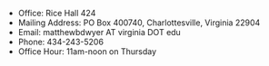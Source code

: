 * Office: Rice Hall 424
* Mailing Address: PO Box 400740, Charlottesville, Virginia 22904 
* Email: matthewbdwyer AT virginia DOT edu
* Phone: 434-243-5206
* Office Hour: 11am-noon on Thursday
